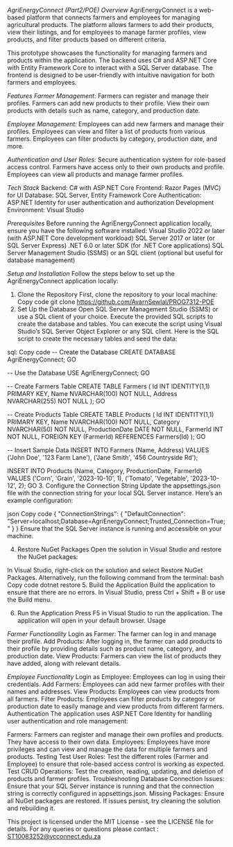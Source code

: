 *AgriEnergyConnect (Part2/POE)*
*Overview*
AgriEnergyConnect is a web-based platform that connects farmers and employees for managing agricultural products. The platform allows farmers to add their products, view their listings, and for employees to manage farmer profiles, view products, and filter products based on different criteria.

This prototype showcases the functionality for managing farmers and products within the application. The backend uses C# and ASP.NET Core with Entity Framework Core to interact with a SQL Server database. The frontend is designed to be user-friendly with intuitive navigation for both farmers and employees.

*Features*
*Farmer Management:*
Farmers can register and manage their profiles.
Farmers can add new products to their profile.
View their own products with details such as name, category, and production date.

*Employee Management:*
Employees can add new farmers and manage their profiles.
Employees can view and filter a list of products from various farmers.
Employees can filter products by category, production date, and more.

*Authentication and User Roles:*
Secure authentication system for role-based access control.
Farmers have access only to their own products and profile.
Employees can view all products and manage farmer profiles.

*Tech Stack*
Backend: C# with ASP.NET Core
Frontend: Razor Pages (MVC) for UI
Database: SQL Server, Entity Framework Core
Authentication: ASP.NET Identity for user authentication and authorization
Development Environment: Visual Studio

*Prerequisites*
Before running the AgriEnergyConnect application locally, ensure you have the following software installed:
Visual Studio 2022 or later (with ASP.NET Core development workload)
SQL Server 2017 or later (or SQL Server Express)
.NET 6.0 or later SDK (for .NET Core applications)
SQL Server Management Studio (SSMS) or an SQL client (optional but useful for database management)

*Setup and Installation*
Follow the steps below to set up the AgriEnergyConnect application locally:
1. Clone the Repository
First, clone the repository to your local machine:
Copy code
git clone https://github.com/AvarnSewlal/PROG7312-POE
2. Set Up the Database
Open SQL Server Management Studio (SSMS) or use a SQL client of your choice.
Execute the provided SQL scripts to create the database and tables. You can execute the script using Visual Studio’s SQL Server Object Explorer or any SQL client.
Here is the SQL script to create the necessary tables and seed the data:

sql:
Copy code
-- Create the Database
CREATE DATABASE AgriEnergyConnect;
GO

-- Use the Database
USE AgriEnergyConnect;
GO

-- Create Farmers Table
CREATE TABLE Farmers (
    Id INT IDENTITY(1,1) PRIMARY KEY,
    Name NVARCHAR(100) NOT NULL,
    Address NVARCHAR(255) NOT NULL
);
GO

-- Create Products Table
CREATE TABLE Products (
    Id INT IDENTITY(1,1) PRIMARY KEY,
    Name NVARCHAR(100) NOT NULL,
    Category NVARCHAR(50) NOT NULL,
    ProductionDate DATE NOT NULL,
    FarmerId INT NOT NULL,
    FOREIGN KEY (FarmerId) REFERENCES Farmers(Id)
);
GO

-- Insert Sample Data
INSERT INTO Farmers (Name, Address)
VALUES ('John Doe', '123 Farm Lane'), ('Jane Smith', '456 Countryside Rd');

INSERT INTO Products (Name, Category, ProductionDate, FarmerId)
VALUES ('Corn', 'Grain', '2023-10-10', 1), ('Tomato', 'Vegetable', '2023-10-12', 2);
GO
3. Configure the Connection String
Update the appsettings.json file with the connection string for your local SQL Server instance. Here’s an example configuration:

json
Copy code
{
  "ConnectionStrings": {
    "DefaultConnection": "Server=localhost;Database=AgriEnergyConnect;Trusted_Connection=True;"
  }
}
Ensure that the SQL Server instance is running and accessible on your machine.

4. Restore NuGet Packages
Open the solution in Visual Studio and restore the NuGet packages:

In Visual Studio, right-click on the solution and select Restore NuGet Packages.
Alternatively, run the following command from the terminal:
bash
Copy code
dotnet restore
5. Build the Application
Build the application to ensure that there are no errors. In Visual Studio, press Ctrl + Shift + B or use the Build menu.

6. Run the Application
Press F5 in Visual Studio to run the application.
The application will open in your default browser.
Usage

*Farmer Functionality*
Login as Farmer: The farmer can log in and manage their profile.
Add Products: After logging in, the farmer can add products to their profile by providing details such as product name, category, and production date.
View Products: Farmers can view the list of products they have added, along with relevant details.

*Employee Functionality*
Login as Employee: Employees can log in using their credentials.
Add Farmers: Employees can add new farmer profiles with their names and addresses.
View Products: Employees can view products from all farmers.
Filter Products: Employees can filter products by category or production date to easily manage and view products from different farmers.
Authentication
The application uses ASP.NET Core Identity for handling user authentication and role management:

Farmers: Farmers can register and manage their own profiles and products. They have access to their own data.
Employees: Employees have more privileges and can view and manage the data for multiple farmers and products.
Testing
Test User Roles: Test the different roles (Farmer and Employee) to ensure that role-based access control is working as expected.
Test CRUD Operations: Test the creation, reading, updating, and deletion of products and farmer profiles.
Troubleshooting
Database Connection Issues: Ensure that your SQL Server instance is running and that the connection string is correctly configured in appsettings.json.
Missing Packages: Ensure all NuGet packages are restored. If issues persist, try cleaning the solution and rebuilding it.

This project is licensed under the MIT License - see the LICENSE file for details.
For any queries or questions please contact : ST10083252@vcconnect.edu.za
